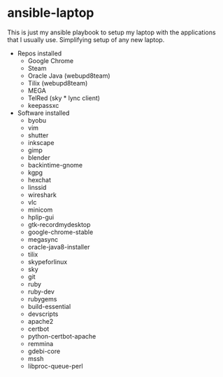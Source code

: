 # ansible-laptop
This is just my ansible playbook to setup my laptop with the applications that I usually use. Simplifying setup of any new laptop.

- Repos installed
  * Google Chrome
  * Steam
  * Oracle Java (webupd8team)
  * Tilix (webupd8team)
  * MEGA
  * TelRed (sky  * lync client)
  * keepassxc
- Software installed
  * byobu
  * vim
  * shutter
  * inkscape
  * gimp
  * blender
  * backintime-gnome
  * kgpg
  * hexchat
  * linssid
  * wireshark
  * vlc
  * minicom
  * hplip-gui
  * gtk-recordmydesktop
  * google-chrome-stable
  * megasync
  * oracle-java8-installer
  * tilix
  * skypeforlinux
  * sky 
  * git
  * ruby
  * ruby-dev
  * rubygems
  * build-essential
  * devscripts
  * apache2
  * certbot
  * python-certbot-apache
  * remmina
  * gdebi-core
  * mssh
  * libproc-queue-perl

